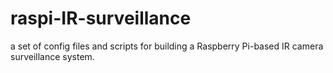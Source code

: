 # raspi-IR-surveillance
a set of config files and scripts for building a Raspberry Pi-based IR camera surveillance system.
